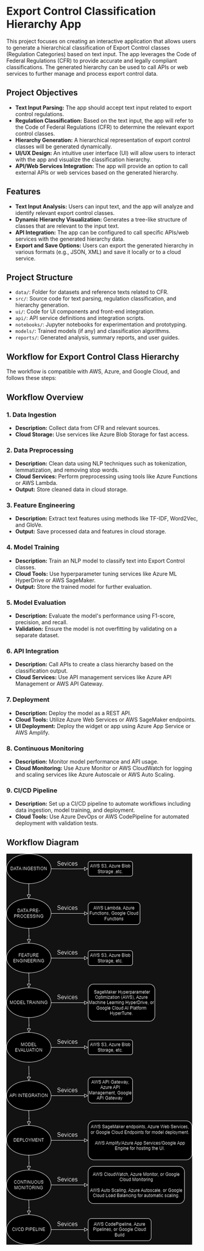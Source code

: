 # Export Control Classification Hierarchy App

This project focuses on creating an interactive application that allows users to generate a hierarchical classification of Export Control classes (Regulation Categories) based on text input. The app leverages the Code of Federal Regulations (CFR) to provide accurate and legally compliant classifications. The generated hierarchy can be used to call APIs or web services to further manage and process export control data.

## Project Objectives

- **Text Input Parsing:** The app should accept text input related to export control regulations.
- **Regulation Classification:** Based on the text input, the app will refer to the Code of Federal Regulations (CFR) to determine the relevant export control classes.
- **Hierarchy Generation:** A hierarchical representation of export control classes will be generated dynamically.
- **UI/UX Design:** An intuitive user interface (UI) will allow users to interact with the app and visualize the classification hierarchy.
- **API/Web Services Integration:** The app will provide an option to call external APIs or web services based on the generated hierarchy.

## Features

- **Text Input Analysis:** Users can input text, and the app will analyze and identify relevant export control classes.
- **Dynamic Hierarchy Visualization:** Generates a tree-like structure of classes that are relevant to the input text.
- **API Integration:** The app can be configured to call specific APIs/web services with the generated hierarchy data.
- **Export and Save Options:** Users can export the generated hierarchy in various formats (e.g., JSON, XML) and save it locally or to a cloud service.

## Project Structure

- `data/`: Folder for datasets and reference texts related to CFR.
- `src/`: Source code for text parsing, regulation classification, and hierarchy generation.
- `ui/`: Code for UI components and front-end integration.
- `api/`: API service definitions and integration scripts.
- `notebooks/`: Jupyter notebooks for experimentation and prototyping.
- `models/`: Trained models (if any) and classification algorithms.
- `reports/`: Generated analysis, summary reports, and user guides.

## Workflow for Export Control Class Hierarchy

The workflow is compatible with AWS, Azure, and Google Cloud, and follows these steps:

## Workflow Overview

### 1. Data Ingestion
- **Description:** Collect data from CFR and relevant sources.
- **Cloud Storage:** Use services like Azure Blob Storage for fast access.

### 2. Data Preprocessing
- **Description:** Clean data using NLP techniques such as tokenization, lemmatization, and removing stop words.
- **Cloud Services:** Perform preprocessing using tools like Azure Functions or AWS Lambda.
- **Output:** Store cleaned data in cloud storage.

### 3. Feature Engineering
- **Description:** Extract text features using methods like TF-IDF, Word2Vec, and GloVe.
- **Output:** Save processed data and features in cloud storage.

### 4. Model Training
- **Description:** Train an NLP model to classify text into Export Control classes.
- **Cloud Tools:** Use hyperparameter tuning services like Azure ML HyperDrive or AWS SageMaker.
- **Output:** Store the trained model for further evaluation.

### 5. Model Evaluation
- **Description:** Evaluate the model's performance using F1-score, precision, and recall.
- **Validation:** Ensure the model is not overfitting by validating on a separate dataset.

### 6. API Integration
- **Description:** Call APIs to create a class hierarchy based on the classification output.
- **Cloud Services:** Use API management services like Azure API Management or AWS API Gateway.

### 7. Deployment
- **Description:** Deploy the model as a REST API.
- **Cloud Tools:** Utilize Azure Web Services or AWS SageMaker endpoints.
- **UI Deployment:** Deploy the widget or app using Azure App Service or AWS Amplify.

### 8. Continuous Monitoring
- **Description:** Monitor model performance and API usage.
- **Cloud Monitoring:** Use Azure Monitor or AWS CloudWatch for logging and scaling services like Azure Autoscale or AWS Auto Scaling.

### 9. CI/CD Pipeline
- **Description:** Set up a CI/CD pipeline to automate workflows including data ingestion, model training, and deployment.
- **Cloud Tools:** Use Azure DevOps or AWS CodePipeline for automated deployment with validation tests.

## Workflow Diagram
![MLOps Workflow](MLOPS_DIAGRAM.drawio.png)
